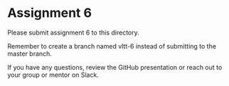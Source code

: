 # Assignment 6

Please submit assignment 6 to this directory.

Remember to create a branch named vltt-6 
instead of submitting to the master branch.

If you have any questions, review the GitHub presentation or reach
out to your group or mentor on Slack.
